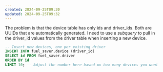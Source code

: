 ```yaml
---
created: 2024-09-25T09:30
updated: 2024-09-25T09:32
---
```

The problem is that the device table has only ids and driver_ids. Both are UUIDs that are automatically generated. I need to use a *subquery* to pull in the driver_id values from the driver table when inserting a new device. 

```sql 
-- Insert new devices, one per existing driver
INSERT INTO fuel_saver.device (driver_id)
SELECT id FROM fuel_saver.driver
ORDER BY id
LIMIT 10; -- Adjust the number here based on how many devices you want to insert

```